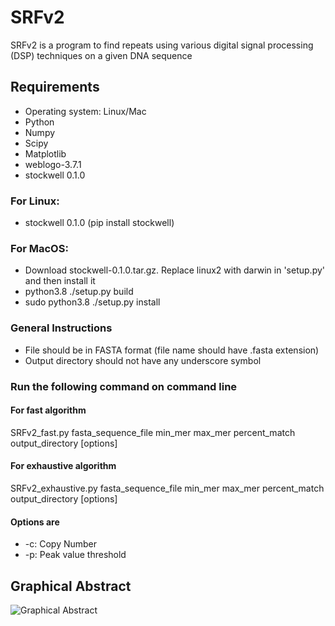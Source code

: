 # SRFv2
SRFv2 is a program to find repeats using various digital signal processing (DSP) techniques on a given DNA sequence


## Requirements
- Operating system: Linux/Mac
- Python
- Numpy
- Scipy
- Matplotlib
- weblogo-3.7.1
- stockwell 0.1.0

### For Linux:
- stockwell 0.1.0 (pip install stockwell)

### For MacOS:
- Download stockwell-0.1.0.tar.gz. Replace linux2 with darwin in 'setup.py' and then install it
- python3.8 ./setup.py build
- sudo python3.8 ./setup.py install

### General Instructions
- File should be in FASTA format (file name should have .fasta extension)
- Output directory should not have any underscore symbol

### Run the following command on command line

#### For fast algorithm
SRFv2_fast.py fasta_sequence_file min_mer max_mer percent_match output_directory [options]

#### For exhaustive algorithm
SRFv2_exhaustive.py fasta_sequence_file min_mer max_mer percent_match output_directory [options]

#### Options are
- -c: Copy Number
- -p: Peak value threshold

## Graphical Abstract
![Graphical Abstract](https://drive.google.com/uc?export=view&id=1ZEf3ojPCj27ng97LUnrFvjfL38j83jhX)

